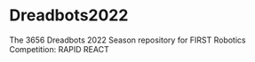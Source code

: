 # Dreadbots2022

The 3656 Dreadbots 2022 Season repository for FIRST Robotics Competition: RAPID REACT